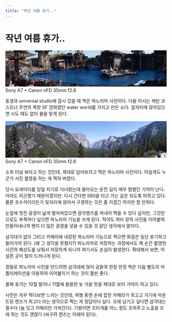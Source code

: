 ```yaml
---
title: "작년 여름 휴가.."
---
```

# 작년 여름 휴가..

![image](/assets/images/97ff8b36e707a12f15900978bbd46279.jpg)Sony A7 + Canon nFD 35mm f2.8




동생과 universal studio에 잠시 갔을 때 찍은 파노라마 사진이다. 다들 아시는 케빈 코스트너 주연의 폭망 SF 영화였던 water world를 가지고 만든 쇼다. 앞자리에 앉아있으면 시도 때도 없이 물을 맞게 된다.



![image](/assets/images/365add8ff336f6dfd8d6d50690d7af56.jpg)Sony A7 + Canon nFD 35mm f2.8


소위 터널 뷰라고 하는 것인데, 제대로 담아보자고 찍은 파노라마 사진이다. 아쉽게도 누군가 사진 촬영을 하는 게 찍혀 버렸다. 


당시 요세미티를 당일 치기로 다녀왔는데 돌아오는 운전 길이 매우 험했던 기억이 난다. 아마도 피곤했기 때문이겠지만. 다시 간다면 580을 타고 가는 길은 되도록 피하고 있다. 물론 조수석이라든가 뒷자리에 앉아서 구경하는 것은 좀 지겹긴 하지만 할 만하다. 


눈앞에 멋진 광경이 넓게 펼쳐져있으면 광각렌즈를 꺼내어 찍을 수 있다 싶지만, 그것만으로도 부족하다 싶으면 파노라마 기능을 쓰게 된다. 적어도 여러 장의 사진을 이어붙여 만들어내니까 왠지 더 많은 광경을 넣을 수 있을 것 같단 생각에서 말이다.


삼각대가 없이 그리고 카메라에 내장된 파노라마 기능으로 찍으면 화질은 일단 포기하고 들어가야 된다. (왜 그 생각을 못했지?) 파노라마로 저장하는 과정에서도 매 순간 촬영한 사진의 해상도를 낮춰서 저장하게 되니까 여기서도 손실이 발생한다. 확대해서 보면, 어설픈 곳이 많이 드러나게 된다.


정말로 파노라마 사진을 만드려면 삼각대에 얹어 공들여 한장 한장 찍은 다음 별도의 어플리케이션을 이용하여 이어붙이기 하는 것이 훨씬 좋다. 


올해 휴가는 10월 말이나 11월에 쓸쓸한 늦 가을 맛을 제대로 보러 가야지 하고 있다. 


사진은 자꾸 찍다보면 느끼는 것인데, 여행 중엔 손에 잡힌 카메라가 최고고 거기에 마운트된 렌즈가 최고다 라는 생각으로 찍는 게 정답이다 싶다. 오래 남기고 싶다면 삼각대는 필수다 (늘 잊고 카메라만 가져간다). 기왕이면 조리개를 어느 정도 조여주고 노출을 오래 하는 것도 괜찮다 (싸구려 렌즈는 이래야 된다).





